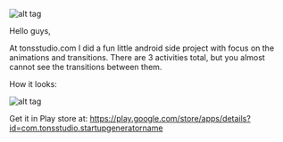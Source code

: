 ![alt tag](http://tonsstudio.com/githubimages/startupnamegenerator_banner.png)

Hello guys,

At tonsstudio.com I did a fun little android side project with focus on the animations and transitions. There are 3 activities total, but you almost cannot see the transitions between them.

How it looks:

![alt tag](http://tonsstudio.com/githubimages/startupnamegenerator.gif)

Get it in Play store at:
https://play.google.com/store/apps/details?id=com.tonsstudio.startupgeneratorname
